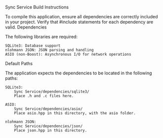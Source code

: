Sync Service
Build Instructions

To compile this application, ensure all dependencies are correctly included in your project. Verify that #include statements for each dependency are valid.
Dependencies

The following libraries are required:

    SQLite3: Database support
    nlohmann JSON: JSON parsing and handling
    ASIO (non-Boost): Asynchronous I/O for network operations

Default Paths

The application expects the dependencies to be located in the following paths:

    SQLite3:
        Sync Service/dependencies/sqlite3/
        Place .h and .c files here.

    ASIO:
        Sync Service/dependencies/asio/
        Place asio.hpp in this directory, with the asio folder.

    nlohmann JSON:
        Sync Service/dependencies/json/
        Place json.hpp in this directory.

